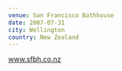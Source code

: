 ```yaml
---
venue: San Francisco Bathhouse
date: 2007-07-31
city: Wellington
country: New Zealand
---
```


www.sfbh.co.nz